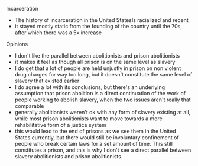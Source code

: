 Incarceration
- The history of incarceration in the United StatesIs racialized and recent
- it stayed mostly static from the founding of the country until the 70s, after which there was a 5x increase

Opinions
- I don't like the parallel between abolitionists and prison abolitionists
- it makes it feel as though all prison is on the same level as slavery
- I do get that a lot of people are held unjustly in prison on non violent drug charges for way too long, but it doesn't constitute the same level of slavery that existed earlier
- I do agree a lot with its conclusions, but there's an underlying assumption that prison abolition is a direct continuation of the work of people working to abolish slavery, when the two issues aren't really that comparable
- generally abolitionists weren't ok with any form of slavery existing at all, while most prison abolitionists want to move towards a more rehabilitative form of a justice system
- this would lead to the end of prisons as we see them in the United States currently, but there would still be involuntary confinement of people who break certain laws for a set amount of time. This still constitutes a prison, and this is why I don't see a direct parallel between slavery abolitionists and prison abolitionists. 